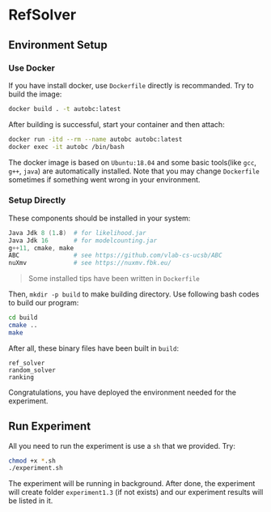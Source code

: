 # RefSolver

## Environment Setup

### Use Docker
If you have install docker, use `Dockerfile` directly is recommanded. Try to build the image:
```bash
docker build . -t autobc:latest
```
After building is successful, start your container and then attach:
```bash
docker run -itd --rm --name autobc autobc:latest
docker exec -it autobc /bin/bash
```

The docker image is based on `Ubuntu:18.04` and some basic tools(like `gcc`, `g++`, `java`) are automatically installed. Note that you may change `Dockerfile` sometimes if something went wrong in your environment.

### Setup Directly
These components should be installed in your system:
```s
Java Jdk 8 (1.8)  # for likelihood.jar
Java Jdk 16       # for modelcounting.jar
g++11, cmake, make
ABC               # see https://github.com/vlab-cs-ucsb/ABC
nuXmv             # see https://nuxmv.fbk.eu/
```

> Some installed tips have been written in `Dockerfile`

Then, `mkdir -p build` to make building directory. Use following bash codes to build our program:
```bash
cd build
cmake ..
make
```

After all, these binary files have been built in `build`:
```
ref_solver
random_solver
ranking
```
Congratulations, you have deployed the environment needed for the experiment.

## Run Experiment

All you need to run the experiment is use a `sh` that we provided. Try:
```bash
chmod +x *.sh
./experiment.sh
```

The experiment will be running in background. After done, the experiment will create folder `experiment1.3` (if not exists) and our experiment results will be listed in it.
